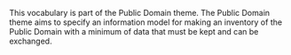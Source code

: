 This vocabulary is part of the Public Domain theme. The Public Domain theme aims to specify an information model for making an inventory 
of the Public Domain with a minimum of data that must be kept and can be exchanged.
